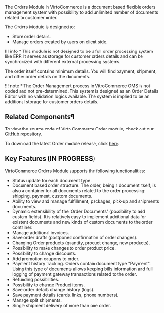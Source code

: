 The Orders Module in VirtoCommerce is a document based flexible orders management system with possibility to add unlimited number of documents related to customer order.

The Orders Module is designed to:

* Store order details.
* Manage orders created by users on client side. 

!!! info
    * This module is not designed to be a full order processing system like ERP. It serves as storage for customer orders details and can be synchronized with different external processing systems.

The order itself contains minimum details.  You will find payment, shipment, and other order details on the documents.

!!! note
    * The Order Management process in VitroCommerce OMS is not coded and not pre-determined. This system is designed as an Order Details Editor with no validation logics available. The system is implied to be an additional storage for customer orders details.

## Related Components¶

To view the source code of Virto Commerce Order module, check out our [GitHub repository](https://github.com/VirtoCommerce/vc-module-order).

To download the latest Order module release, click [here](https://github.com/VirtoCommerce/vc-module-order/releases).

## Key Features (IN PROGRESS)

VirtoCommerce Orders Module supports the following functionalities:

* Status update for each document type.
* Document based order structure. The order, being a document itself, is also a container for all documents related to the order processing: shipping, payment, custom documents.
* Ability to view and manage fulfillment, packages, pick-up and shipments documents.
* Dynamic extensibility of the 'Order Documents' (possibility to add custom fields). It is relatively easy to implement additional data for existent documents and new kinds of custom documents to the order container.
* Manage additional invoices.
* Save order drafts (postponed confirmation of order changes).
* Changing Order products (quantity, product change, new products).
* Possibility to make changes to order product price.
* Possibility to change discounts.
* Add promotion coupons to order.
* Payment history tracking. Orders contain document type "Payment". Using this type of documents allows keeping bills information and full logging of payment gateway transactions related to the order.
* Refunding possibilities.
* Possibility to change Product items.
* Save order details change history (logs).
* Save payment details (cards, links, phone numbers).
* Manage split shipments.
* Single shipment delivery of more than one order.